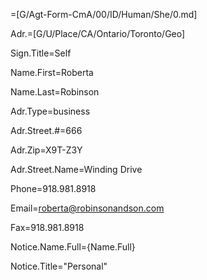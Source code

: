=[G/Agt-Form-CmA/00/ID/Human/She/0.md]

Adr.=[G/U/Place/CA/Ontario/Toronto/Geo]

Sign.Title=Self

Name.First=Roberta

Name.Last=Robinson

Adr.Type=business

Adr.Street.#=666

Adr.Zip=X9T-Z3Y

Adr.Street.Name=Winding Drive

Phone=918.981.8918

Email=roberta@robinsonandson.com

Fax=918.981.8918

Notice.Name.Full={Name.Full}

Notice.Title="Personal"

